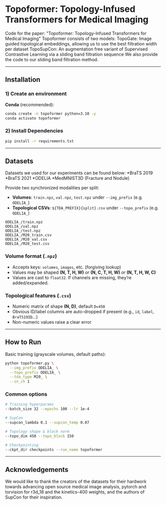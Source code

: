 # Topoformer: Topology-Infused Transformers for Medical Imaging

Code for the paper: "Topoformer: Topology-Infused Transformers for Medical Imaging"
Topoformer consists of two models:
	TopoGate: Image guided topological embeddings, allowing us to use the best filtration width per dataset
	TopoSupCon:  An augmentation free variant of Supervised Contrastive Learning via a sliding band filtration sequence
We also provide the code to our sliding band filtration method.

---

## Installation

### 1) Create an environment

**Conda** (recommended):
```bash
conda create -n topoformer python=3.10 -y
conda activate topoformer
```

### 2) Install Dependencies
```bash
pip install -r requirements.txt
```

---

## Datasets

Datasets we used for our experiments can be found below:
	*BraTS 2019
	*BraTS 2021
	*ODELIA
	*MedMNIST3D (Fracture and Nodule)

Provide two synchronized modalities per split:

- **Volumes**: `train.npz`, `val.npz`, `test.npz` under `--img_prefix` (e.g. `ODELIA_`)
- **Topological CSVs**: `${TDA_PREFIX}{split}.csv` under `--topo_prefix` (e.g. `ODELIA_`)

```
ODELIA_/train.npz
ODELIA_/val.npz
ODELIA_/test.npz
ODELIA_/M20_train.csv
ODELIA_/M20_val.csv
ODELIA_/M20_test.csv
```

### Volume format (`.npz`)
- Accepts keys: `volumes`, `images`, etc. (forgiving lookup)
- Values may be shaped **(N, T, H, W)** *or* **(N, C, T, H, W)** *or* **(N, T, H, W, C)**
- Values are cast to `float32`. If channels are missing, they’re added/expanded.

### Topological features (`.csv`)
- Numeric matrix of shape **(N, D)**, default `D=450`
- Obvious ID/label columns are auto-dropped if present (e.g., `id`, `label`, `BraTS19ID`…)
- Non-numeric values raise a clear error

---

## How to Run

Basic training (grayscale volumes, default paths):
```bash
python topoformer.py \
  --img_prefix ODELIA_ \
  --topo_prefix ODELIA_ \
  --tda_type M20_ \
  --in_ch 1
```

### Common options
```bash
# Training hyperparams
--batch_size 32 --epochs 100 --lr 1e-4 

# SupCon
--supcon_lambda 0.1 --supcon_temp 0.07

# Topology shape & block norm
--topo_dim 450 --topo_block 150

# Checkpointing
--ckpt_dir checkpoints --run_name topoformer
```

---

## Acknowledgements

We would like to thank the creators of the datasets for their hardwork towards advancing open source medical image analysis, pytorch and torvision for r3d_18 and the kinetics-400 weights, and the authors of SupCon for their inspiration. 

